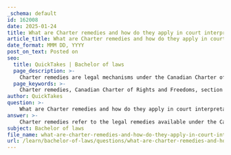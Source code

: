 ```yaml
---
_schema: default
id: 162008
date: 2025-01-24
title: What are Charter remedies and how do they apply in court interpretations?
article_title: What are Charter remedies and how do they apply in court interpretations?
date_format: MMM DD, YYYY
post_on_text: Posted on
seo:
  title: QuickTakes | Bachelor of laws
  page_description: >-
    Charter remedies are legal mechanisms under the Canadian Charter of Rights and Freedoms that provide redress for individuals whose rights are infringed, primarily governed by sections 24 and 52 of the Constitution Act, 1982.
  page_keywords: >-
    Charter remedies, Canadian Charter of Rights and Freedoms, section 24, section 52, court interpretations, constitutional law, exclusion of evidence, violation of rights, statutory tribunals, judicial process, individual rights, legal remedies, law enforcement, protection of rights
author: QuickTakes
question: >-
    What are Charter remedies and how do they apply in court interpretations?
answer: >-
    Charter remedies refer to the legal remedies available under the Canadian Charter of Rights and Freedoms when an individual's rights or freedoms, as guaranteed by the Charter, have been infringed or denied. These remedies are primarily outlined in sections 24 and 52 of the Constitution Act, 1982.\n\n### Key Provisions\n\n1. **Section 24(1)**: This section empowers individuals whose Charter rights have been violated to apply to a court of competent jurisdiction for a remedy that the court considers appropriate and just in the circumstances. This can include various forms of relief, such as:\n   - Exclusion of evidence obtained in violation of the Charter (as per section 24(2)).\n   - Disclosure orders or calling additional witnesses in criminal proceedings.\n   - Declarations of mistrial in appropriate cases.\n\n2. **Section 52(1)**: This section provides that any law that is inconsistent with the Charter is of no force or effect. Courts can declare a law unconstitutional, which can lead to its invalidation or modification.\n\n### Application in Court Interpretations\n\nIn court interpretations, Charter remedies are applied in several ways:\n\n- **Exclusion of Evidence**: Under section 24(2), if evidence is obtained through a violation of Charter rights, courts may exclude that evidence from being used in a trial. This is a critical remedy in criminal law, as it helps maintain the integrity of the judicial process.\n\n- **Interpretation and Severance**: Courts may interpret laws to ensure they comply with the Charter. If a law is found to be unconstitutional, the court can sever the offending portion while keeping the rest of the law intact. This allows for the continued application of the law in a manner that respects Charter rights.\n\n- **Constitutional Exemption**: In some cases, a court may grant a specific individual an exemption from the application of a law that violates their Charter rights, allowing them to avoid the consequences of that law.\n\n- **Statutory Tribunals**: Statutory tribunals can also provide Charter remedies if they have the authority to interpret the law and if the legislature has not explicitly withheld that power. This expands the scope of where individuals can seek remedies for Charter violations.\n\n### Conclusion\n\nCharter remedies play a crucial role in upholding individual rights and freedoms in Canada. They provide mechanisms for individuals to seek redress when their rights are infringed, ensuring that government actions remain within constitutional bounds. The courts interpret these remedies in a way that balances the need for law enforcement and the protection of individual rights, thereby reinforcing the rule of law in Canadian society.
subject: Bachelor of laws
file_name: what-are-charter-remedies-and-how-do-they-apply-in-court-interpretations.md
url: /learn/bachelor-of-laws/questions/what-are-charter-remedies-and-how-do-they-apply-in-court-interpretations
---
```


&nbsp;